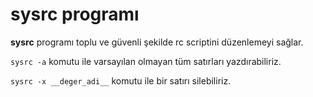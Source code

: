 # sysrc programı

**sysrc** programı toplu ve güvenli şekilde rc scriptini düzenlemeyi sağlar.

`sysrc -a` komutu ile varsayılan olmayan tüm satırları yazdırabiliriz.

`sysrc -x __deger_adi__` komutu ile bir satırı silebiliriz.